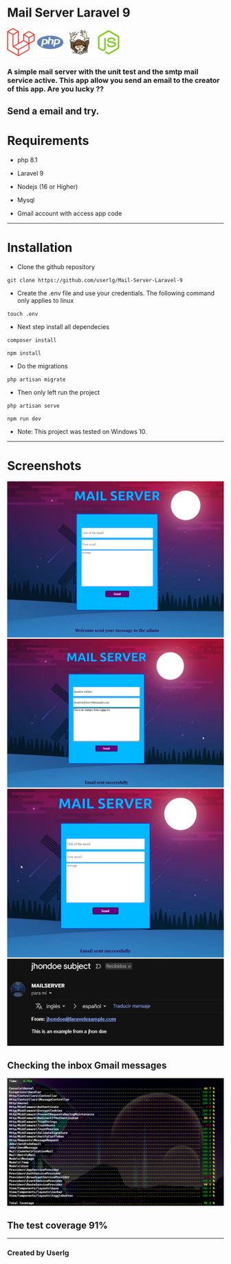# Mail Server Laravel 9

![ laravel ]( assets/laravel.png )
![ php ]( assets/php.png )
![ composer ]( assets/composer.png )
![ node ]( assets/node.png)

### A simple mail server with the unit test and the smtp mail service active. This app allow you send an email to the creator of this app. Are you lucky ??
Send a email and try.
-------------------
# Requirements

+ php 8.1

+ Laravel 9

+ Nodejs (16 or Higher)

+ Mysql

+ Gmail account with access app code
-----------
# Installation
+ Clone the github repository
```
git clone https://github.com/userlg/Mail-Server-Laravel-9
```
+ Create the .env file and use your credentials. The following command only applies to linux
```
touch .env
```
+ Next step install all dependecies
```
composer install
```
```
npm install 
```
+ Do the migrations
```
php artisan migrate
```
+ Then only left run the project
```
php artisan serve
```
```
npm run dev
```
+ Note: This project was tested on Windows 10.
-----------
# Screenshots
![ img1 ](assets/img1.png)
![ img2 ](assets/img2.png)
![ img3 ](assets/img3.png)
![ img4 ](assets/img4.png)
## Checking the inbox Gmail messages
![ tests ](assets/test-coverage.png)
## The test coverage 91% 

-----------
### Created by Userlg